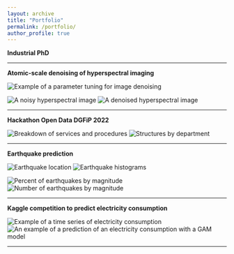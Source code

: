 ```yaml
---
layout: archive
title: "Portfolio"
permalink: /portfolio/
author_profile: true
---
```


**Industrial PhD**



***

**Atomic-scale denoising of hyperspectral imaging**

<img 
  src="../images/exemple_debruitage.png" 
  alt="Example of a parameter tuning for image denoising"
  title="Example of a parameter tuning for image denoising"/>

<img 
  src="../images/image_bruitee.PNG" 
  alt="A noisy hyperspectral image"
  title="A noisy hyperspectral image"/>
<img 
  src="../images/image_debruitee.PNG" 
  alt="A denoised hyperspectral image"
  title="A denoised hyperspectral image"/>

***

**Hackathon Open Data DGFiP 2022**

<img 
  src="../images/repartition.png" 
  alt="Breakdown of services and procedures"
  title="Breakdown of services and procedures"/>
<img 
  src="../images/par_departement.png" 
  alt="Structures by department"
  title="Structures by department"/>

***

**Earthquake prediction**

<img 
  src="../images/position_seismes.png" 
  alt="Earthquake location"
  title="Earthquake location"/>
<img 
  src="../images/histogrammes.png" 
  alt="Earthquake histograms"
  title="Earthquake histograms"/>

<img 
  src="../images/seismes_par_tranche_magn_p.png" 
  alt="Percent of earthquakes by magnitude"
  title="Percent of earthquakes by magnitude"/>
<img 
  src="../images/seismes_par_tranche_magn.png" 
  alt="Number of earthquakes by magnitude"
  title="Number of earthquakes by magnitude"/>

***

**Kaggle competition to predict electricity consumption**

<img 
  src="../images/x22.png" 
  alt="Example of a time series of electricity consumption"
  title="Example of a time series of electricity consumption"/>
<img 
  src="../images/x22_gam.png" 
  alt="An example of a prediction of an electricity consumption with a  GAM model"
  title="An example of a prediction of an electricity consumption with a  GAM model"/>

***
